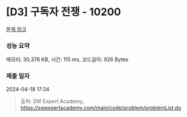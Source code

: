 # [D3] 구독자 전쟁 - 10200 

[문제 링크](https://swexpertacademy.com/main/code/problem/problemDetail.do?contestProbId=AXMCXV_qVgkDFAWv) 

### 성능 요약

메모리: 30,376 KB, 시간: 115 ms, 코드길이: 926 Bytes

### 제출 일자

2024-04-18 17:24



> 출처: SW Expert Academy, https://swexpertacademy.com/main/code/problem/problemList.do